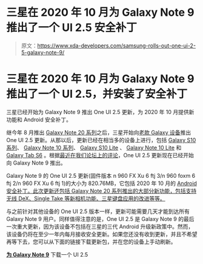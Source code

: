 # 三星在 2020 年 10 月为 Galaxy Note 9 推出了一个 UI 2.5 安全补丁

> 原文：<https://www.xda-developers.com/samsung-rolls-out-one-ui-2-5-galaxy-note-9/>

# 三星在 2020 年 10 月为 Galaxy Note 9 推出了一个 UI 2.5，并安装了安全补丁

三星已经开始为 Galaxy Note 9 推出 One UI 2.5 更新，为 2020 年 10 月提供新功能和 Android 安全补丁。

继今年 8 月推出 [Galaxy Note 20 系列](https://www.xda-developers.com/samsung-galaxy-note-20/)之后，三星开始向[老款 Galaxy 设备](https://www.xda-developers.com/samsung-galaxy-phones-one-ui-2-5-list/)推出 One UI 2.5 更新。从那以后，更新已经在相当多的设备上进行，包括 [Galaxy S10 系列](https://www.xda-developers.com/samsung-galaxy-s10-series-one-ui-2-5-update-september-2020-patch/)、 [Galaxy Note 10 系列](https://www.xda-developers.com/samsung-galaxy-note-10-note-10-receive-one-ui-2-5-with-september-2020-security-patches/)、 [Galaxy S10 Lite](https://www.xda-developers.com/samsung-galaxy-s10-lite-one-ui-2-5-update/) 、 [Galaxy Note 10 Lite](https://www.xda-developers.com/samsung-galaxy-s10-series-one-ui-2-5-update-september-2020-patch/) 和 [Galaxy Tab S6](https://www.xda-developers.com/samsung-one-ui-2-5-update-galaxy-tab-s6/) 。根据[最近在我们论坛上的评论](https://forum.xda-developers.com/showpost.php?p=83720407&postcount=2576)，One UI 2.5 更新现在已经开始向 Galaxy Note 9 推出。

Galaxy Note 9 的 One UI 2.5 更新(固件版本 n 960 FX Xu 6 ftj 3/n 960 foxm 6 ftj 2/n 960 FX Xu 6 ftj 1)的大小为 820.76MB，它包括 2020 年 10 月的 [Android 安全补丁。此次更新还包括 Galaxy Note 20 系列推出的大部分新功能，包括支持无线 DeX、Single Take 等新相机功能、三星键盘应用的改进等等。](https://www.xda-developers.com/october-2020-android-security-update-google-pixel-samsung-galaxy-s20-s10/)

与之前针对其他设备的 One UI 2.5 版本一样，更新可能需要几天才能到达所有 Galaxy Note 9 用户。同样值得注意的是，One UI 2.5 是 Galaxy Note 9 的最后一次重大更新，因为该设备不包括在三星的三代 Android 升级新政策中。然而，该设备仍将在至少一年内每月接收安全更新。如果您还没有收到更新，并且不希望再等下去，您可以从下面的链接下载更新包，并在您的设备上手动刷新。

**[为 Galaxy Note 9](http://fota-s3-dn.ospserver.net/firmware/DBT/SM-N960F/60f34a287661499ea9835bf4df711fbb.bin?px-hash=&px-wid=41120201016-WSA41707838&px-wctime=2020-10-16%2005:08:17.0&px-unum=1fBohEC7lHz7yRcydUk6Zqyooz4VggppCbIlhAhq+pE=&Policy=eyJTdGF0ZW1lbnQiOiBbeyJSZXNvdXJjZSI6Imh0dHA6Ly9mb3RhLXMzLWRuLm9zcHNlcnZlci5uZXQvZmlybXdhcmUvREJUL1NNLU45NjBGLzYwZjM0YTI4NzY2MTQ5OWVhOTgzNWJmNGRmNzExZmJiLmJpbj9weC1oYXNoPSZweC13aWQ9NDExMjAyMDEwMTYtV1NBNDE3MDc4MzgmcHgtd2N0aW1lPTIwMjAtMTAtMTYlMjAwNTowODoxNy4wJnB4LXVudW09MWZCb2hFQzdsSHo3eVJjeWRVazZacXlvb3o0VmdncHBDYklsaEFocStwRT0qIiwiQ29uZGl0aW9uIjp7IkRhdGVMZXNzVGhhbiI6eyJBV1M6RXBvY2hUaW1lIjoxNjA4MDA4OTA3fSwiSXBBZGRyZXNzIjp7IkFXUzpTb3VyY2VJcCI6IjAuMC4wLjAvMCJ9fX1dfQ__&Signature=nQrK4HhCqdcAwtsnXt10V5QYV91eJ6f9a9r20fKzpT3GKNPJHdb~c0BR3AEDeTpiSYyoCDCGcfghFcGoIh9BdB2Fn9SJtdohatRR~V68nD8Hht4RskuOA4zN7D1LZzLcL2WBwdxw6mlFAUDtFDZxIIZbnwFUXW5fiG~zeJHkOZXoC83ne5vFy-NXKE9eMoT9zJsaiwiF9GF1ZqPpC3eb1~GmZeM1nryLI4ObAU7Ij3WZjhkA8QNXUqWv~9XfpCTx1eZe2tROYhnQScyY3bp7nyUoYvOLi8Cvvl1ds8jCvrxX6JALsT7vs-KwP0kelBavkhBTfF3-BLw9oAuKEk08Tg__&Key-Pair-Id=APKAIGLPRCHE2BH6RZLQ&px-nb=UGtezEZ854jbmFcvWGxLEA==&px-nac=DD0GtYPZu/2/LZwHNZdo0FoHH0hH1RLGf2dcBI7Z3zw=)** 下载一个 UI 2.5